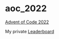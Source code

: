 # aoc_2022

[Advent of Code 2022](https://adventofcode.com/2022)

My private [Leaderboard](https://adventofcode.com/2022/leaderboard/private/view/588715)
